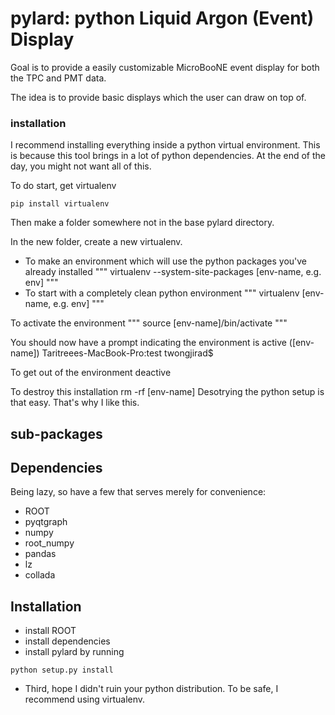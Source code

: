 # pylard: python Liquid Argon (Event) Display

Goal is to provide a easily customizable MicroBooNE event display for both the TPC and PMT data.

The idea is to provide basic displays which the user can draw on top of.

### installation

I recommend installing everything inside a python virtual environment.  This is because this tool brings in a lot of python dependencies. At the end of the day, you might not want all of this.

To do start, get virtualenv
  
    pip install virtualenv

   
Then make a folder somewhere not in the base pylard directory.  

In the new folder, create a new virtualenv.
* To make an environment which will use the python packages you've already installed
"""
    virtualenv --system-site-packages [env-name, e.g. env]
"""
* To start with a completely clean python environment 
"""
    virtualenv [env-name, e.g. env]
"""

To activate the environment
"""
source [env-name]/bin/activate
"""

You should now have a prompt indicating the environment is active
    ([env-name]) Taritreees-MacBook-Pro:test twongjirad$

To get out of the environment
    deactive

To destroy this installation
   rm -rf [env-name]
Desotrying the python setup is that easy. That's why I like this.

## sub-packages

## Dependencies

Being lazy, so have a few that serves merely for convenience:

* ROOT
* pyqtgraph
* numpy
* root_numpy
* pandas
* lz
* collada

## Installation

* install ROOT
* install dependencies
* install pylard by running
```
python setup.py install
```
* Third, hope I didn't ruin your python distribution. To be safe, I recommend using virtualenv.

